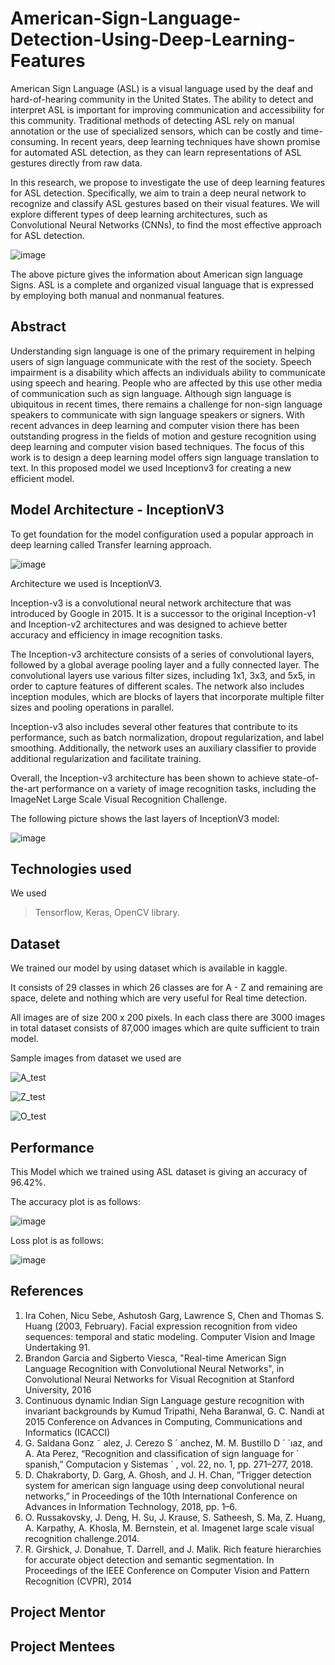 
# American-Sign-Language-Detection-Using-Deep-Learning-Features

American Sign Language (ASL) is a visual language used by the deaf and hard-of-hearing community in the United States. The ability to detect and interpret ASL is important for improving communication and accessibility for this community. Traditional methods of detecting ASL rely on manual annotation or the use of specialized sensors, which can be costly and time-consuming. In recent years, deep learning techniques have shown promise for automated ASL detection, as they can learn representations of ASL gestures directly from raw data.

In this research, we propose to investigate the use of deep learning features for ASL detection. Specifically, we aim to train a deep neural network to recognize and classify ASL gestures based on their visual features. We will explore different types of deep learning architectures, such as Convolutional Neural Networks (CNNs), to find the most effective approach for ASL detection.
    
    
![image](https://user-images.githubusercontent.com/90703475/229161538-55a86f9b-ac9f-4f1b-b6e4-76351698cd34.png)


The above picture gives the information about American sign language Signs. ASL is a complete and organized visual language that is expressed by employing both manual and nonmanual features.



## Abstract 

Understanding sign language is one of the primary requirement in 
helping users of sign language communicate with the rest of the 
society. Speech impairment is a disability which affects an 
individuals ability to communicate using speech and hearing.
People who are affected by this use other media of communication
such as sign language. Although sign language is ubiquitous in
recent times, there remains a challenge for non-sign language
speakers to communicate with sign language speakers or signers.
With recent advances in deep learning and computer vision
there has been outstanding progress in the fields of motion and
gesture recognition using deep learning and computer vision based techniques. The focus of this work is to design a deep learning model offers sign language translation to text. In this proposed model we used Inceptionv3 for creating a new efficient model.

## Model Architecture - InceptionV3
To get foundation for the model configuration used a popular approach in deep learning called Transfer learning approach.

![image](https://user-images.githubusercontent.com/90703475/224968708-e2a7dd1b-879a-4033-beaf-55c6d05677ae.png)


Architecture we used is InceptionV3.


Inception-v3 is a convolutional neural network architecture that was introduced by Google in 2015. It is a successor to the original Inception-v1 and Inception-v2 architectures and was designed to achieve better accuracy and efficiency in image recognition tasks.

The Inception-v3 architecture consists of a series of convolutional layers, followed by a global average pooling layer and a fully connected layer. The convolutional layers use various filter sizes, including 1x1, 3x3, and 5x5, in order to capture features of different scales. The network also includes inception modules, which are blocks of layers that incorporate multiple filter sizes and pooling operations in parallel.

Inception-v3 also includes several other features that contribute to its performance, such as batch normalization, dropout regularization, and label smoothing. Additionally, the network uses an auxiliary classifier to provide additional regularization and facilitate training.

Overall, the Inception-v3 architecture has been shown to achieve state-of-the-art performance on a variety of image recognition tasks, including the ImageNet Large Scale Visual Recognition Challenge.

The following picture shows the last layers of InceptionV3 model:


![image](https://user-images.githubusercontent.com/90703475/228722811-647f7f73-ec7d-466f-ade8-4408d791bf0a.png)




## Technologies used

We used 
>Tensorflow, Keras, OpenCV library.



## Dataset

We trained our model by using dataset which is available in kaggle.

It consists of 29 classes in which 26 classes are for A - Z and remaining are space, delete and nothing which are very useful for Real time detection.

All images are of size 200 x 200 pixels. In each class there are 3000 images in total dataset consists of 87,000 images which are quite sufficient to train model.

Sample images from dataset we used are

![A_test](https://user-images.githubusercontent.com/90703475/229159586-adb4f6a8-889c-46e5-aa38-d1643cc3f769.jpg)



![Z_test](https://user-images.githubusercontent.com/90703475/229159595-afca017e-af70-4e79-8e08-0afd97562488.jpg)




![O_test](https://user-images.githubusercontent.com/90703475/229159598-1ed26e4c-51d8-4194-9065-2a92f372eb09.jpg)



## Performance

This Model which we trained using ASL dataset is giving an accuracy of 96.42%. 


The accuracy plot is as follows:


![image](https://user-images.githubusercontent.com/90703475/227776913-bbcb8702-34e4-4a53-baa8-e1d5870d420f.png)


Loss plot is as follows: 


![image](https://user-images.githubusercontent.com/90703475/227776787-8dc18c60-b379-4b77-88fe-baeb294b99da.png)


## References

1) Ira Cohen, Nicu Sebe, Ashutosh Garg, Lawrence S, Chen and Thomas S. Huang (2003, February). Facial expression recognition from video sequences: temporal and static modeling. Computer Vision and Image Undertaking 91.
2) Brandon Garcia and Sigberto Viesca, "Real-time American Sign Language Recognition with Convolutional Neural Networks", in Convolutional Neural Networks for Visual Recognition at Stanford University, 2016
3) Continuous dynamic Indian Sign Language gesture recognition with invariant backgrounds by Kumud Tripathi, Neha Baranwal, G. C. Nandi at 2015 Conference on Advances in Computing, Communications and Informatics (ICACCI)
4) G. Saldana Gonz ˜ alez, J. Cerezo S ´ anchez, M. M. Bustillo D ´ ´ıaz, and A. Ata Perez, “Recognition and classification of sign language for ´ spanish,” Computacion y Sistemas ´ , vol. 22, no. 1, pp. 271–277, 2018.
5) D. Chakraborty, D. Garg, A. Ghosh, and J. H. Chan, “Trigger detection system for american sign language using deep convolutional neural networks,” in Proceedings of the 10th International Conference on Advances in Information Technology, 2018, pp. 1–6.
6)  O. Russakovsky, J. Deng, H. Su, J. Krause, S. Satheesh,
S. Ma, Z. Huang, A. Karpathy, A. Khosla, M. Bernstein,
et al. Imagenet large scale visual recognition challenge.2014.
7) R. Girshick, J. Donahue, T. Darrell, and J. Malik. Rich feature hierarchies for accurate object detection and semantic segmentation. In Proceedings of the IEEE Conference on Computer Vision and Pattern Recognition (CVPR), 2014



## Project Mentor


## Project Mentees

